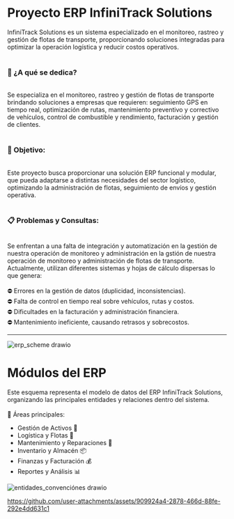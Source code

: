<h1>Proyecto ERP InfiniTrack Solutions</h1>
InfiniTrack Solutions es un sistema especializado en el monitoreo, rastreo y gestión de flotas de transporte, proporcionando soluciones integradas para optimizar la operación logística y reducir costos operativos.
<br>
<br>
<h3>🚚<b> ¿A qué se dedica?</b></h3>
<br>
Se especializa en el monitoreo, rastreo y gestión de flotas de transporte brindando soluciones a empresas que requieren: seguimiento GPS en tiempo real, optimización de rutas, mantenimiento preventivo y correctivo de vehículos, control de combustible y rendimiento, facturación y gestión de clientes. 
<br>
<br>
<h3>🎯<b> Objetivo</b>: </h3> 
<br>
Este proyecto busca proporcionar una solución ERP funcional y modular, que pueda adaptarse a distintas necesidades del sector logístico, optimizando la administración de flotas, seguimiento de envíos y gestión operativa.
<br>
<br>
<h3>📋<b> Problemas y Consultas</b>: </h3>
<br>
Se enfrentan a una falta de integración y automatización en la gestión de nuestra operación de monitoreo y administración en la gstión de nuestra operación de monitoreo y administración de flotas de transporte. Actualmente, utilizan diferentes sistemas y hojas de cálculo dispersas lo que genera: 
<br>
<br>
⛔ Errores en la gestión de datos (duplicidad, inconsistencias). <br>
⛔ Falta de control en tiempo real sobre vehículos, rutas y costos. <br>
⛔ Dificultades en la facturación y administración financiera. <br>
⛔ Mantenimiento ineficiente, causando retrasos y sobrecostos. <br>

<hr>

![erp_scheme drawio](https://github.com/user-attachments/assets/d0cd9f7a-af79-43dd-93ae-863209071605)

<h1>Módulos del ERP</h1>

Este esquema representa el modelo de datos del ERP InfiniTrack Solutions, organizando las principales entidades y relaciones dentro del sistema. <br>
<br>
📌 Áreas principales:
<ul>
  <li>Gestión de Activos 🏢</li>
  <li>Logística y Flotas 🚛</li>
  <li>Mantenimiento y Reparaciones 🔧</li>
  <li>Inventario y Almacén 📦</li>
  <li>Finanzas y Facturación 💰</li>
  <li>Reportes y Análisis 📊</li>
</ul>

![entidades_convenciónes drawio](https://github.com/user-attachments/assets/7f0a87f6-a67f-405e-8aaf-e1c26d10183f)

https://github.com/user-attachments/assets/909924a4-2878-466d-88fe-292e4dd631c1

